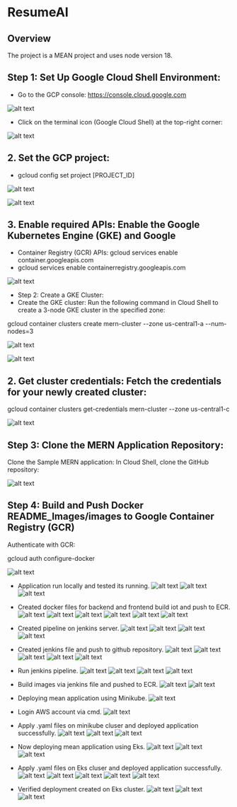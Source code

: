 # ResumeAI

## Overview


The project is a MEAN project and uses node version 18.

## Step 1: Set Up Google Cloud Shell Environment:
- Go to the GCP console: https://console.cloud.google.com

![alt text](README_Images/image_.png)

- Click on the terminal icon (Google Cloud Shell) at the top-right corner:

![alt text](README_Images/image_1.png)

## 2. Set the GCP project:

- gcloud config set project [PROJECT_ID]

![alt text](README_Images/image_2.png)

![alt text](README_Images/image_3.png)

## 3. Enable required APIs: Enable the Google Kubernetes Engine (GKE) and Google 
- Container Registry (GCR) APIs: gcloud services enable container.googleapis.com
- gcloud services enable containerregistry.googleapis.com

![alt text](README_Images/image_4.png)

- Step 2: Create a GKE Cluster:
- Create the GKE cluster: Run the following command in Cloud Shell to create a 3-node GKE cluster in the specified zone: 

gcloud container clusters create mern-cluster --zone us-central1-a --num-nodes=3

![alt text](README_Images/image_5.png)

![alt text](README_Images/image_6.png)

## 2. Get cluster credentials: Fetch the credentials for your newly created cluster:
gcloud container clusters get-credentials mern-cluster --zone us-central1-c

![alt text](README_Images/image_7.png)

## Step 3: Clone the MERN Application Repository:
Clone the Sample MERN application: In Cloud Shell, clone the GitHub repository:

![alt text](README_Images/image_8.png)

## Step 4: Build and Push Docker README_Images/images to Google Container Registry (GCR)

Authenticate with GCR:

gcloud auth configure-docker

![alt text](README_Images/image_9.png)

- Application run locally and tested its running.
![alt text](ReadMe_Images/image.png)
![alt text](ReadMe_Images/image-1.png)
![alt text](ReadMe_Images/image-2.png)

- Created docker files for backend and frontend build iot and push to ECR.
![alt text](ReadMe_Images/image-3.png)
![alt text](ReadMe_Images/image-4.png)
![alt text](ReadMe_Images/image-5.png)
![alt text](ReadMe_Images/image-6.png)
![alt text](ReadMe_Images/image-7.png)
![alt text](ReadMe_Images/image-8.png)

- Created pipeline on jenkins server.
![alt text](ReadMe_Images/image-9.png)
![alt text](ReadMe_Images/image-10.png)
![alt text](ReadMe_Images/image-11.png)
![alt text](ReadMe_Images/image-12.png)

- Created jenkins file and push to github repository.
![alt text](ReadMe_Images/image-13.png)
![alt text](ReadMe_Images/image-14.png)
![alt text](ReadMe_Images/image-15.png)
![alt text](ReadMe_Images/image-16.png)
![alt text](ReadMe_Images/image-17.png)

- Run jenkins pipeline.
![alt text](ReadMe_Images/image-19.png)
![alt text](ReadMe_Images/image-20.png)
![alt text](ReadMe_Images/image-21.png)
![alt text](ReadMe_Images/image-22.png)

- Build images via jenkins file and pushed to ECR.
![alt text](ReadMe_Images/image-23.png)
![alt text](ReadMe_Images/image-24.png)

- Deploying mean application using Minikube.
![alt text](ReadMe_Images/image-25.png)

- Login AWS account via cmd.
![alt text](ReadMe_Images/image-26.png)

- Apply .yaml files on minikube cluser and deployed application successfully.
![alt text](ReadMe_Images/image-27.png)
![alt text](ReadMe_Images/image-28.png)
![alt text](ReadMe_Images/image-29.png)

- Now deploying mean application using Eks.
![alt text](ReadMe_Images/image-30.png)
![alt text](ReadMe_Images/image-31.png)
![alt text](ReadMe_Images/image-32.png)

- Apply .yaml files on Eks cluser and deployed application successfully.
![alt text](ReadMe_Images/image-33.png)
![alt text](ReadMe_Images/image-34.png)
![alt text](ReadMe_Images/image-35.png)
![alt text](ReadMe_Images/image-36.png)
![alt text](ReadMe_Images/image-37.png)

- Verified deployment created on Eks cluster.
![alt text](ReadMe_Images/image-38.png)
![alt text](ReadMe_Images/image-39.png)
![alt text](ReadMe_Images/image-40.png)



